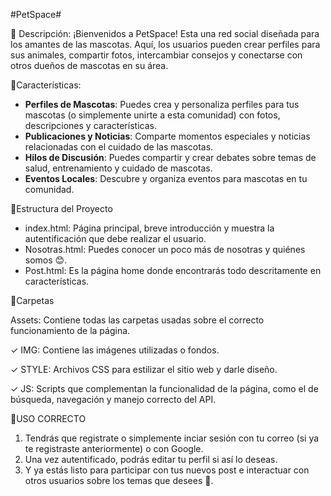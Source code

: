 #PetSpace#

📕 Descripción:
¡Bienvenidos a PetSpace! Esta una red social diseñada para los amantes de las mascotas. Aquí, los usuarios pueden crear perfiles para sus animales, compartir fotos, intercambiar consejos y conectarse con otros dueños de mascotas en su área.

🌺Características:
- **Perfiles de Mascotas**: Puedes crea y personaliza perfiles para tus mascotas (o simplemente unirte a esta comunidad) con fotos, descripciones y características.
- **Publicaciones y Noticias**: Comparte momentos especiales y noticias relacionadas con el cuidado de las mascotas.
- **Hilos de Discusión**: Puedes compartir y crear debates sobre temas de salud, entrenamiento y cuidado de mascotas.
- **Eventos Locales**: Descubre y organiza eventos para mascotas en tu comunidad.

🌼Estructura del Proyecto

- index.html: Página principal, breve introducción y muestra la autentificación que debe realizar el usuario.
- Nosotras.html: Puedes conocer un poco más de nosotras y quiénes somos 😊.
- Post.html: Es la página home donde encontrarás todo descritamente en características.

🌻Carpetas

Assets: Contiene todas las carpetas usadas sobre el correcto funcionamiento de la página.

✓ IMG: Contiene las imágenes utilizadas o fondos.

✓ STYLE: Archivos CSS para estilizar el sitio web y darle diseño.

✓ JS: Scripts que complementan la funcionalidad de la página, como el de 
búsqueda, navegación y manejo correcto del API.


🧸USO CORRECTO 

1. Tendrás que registrate o simplemente inciar sesión con tu correo (si ya te registraste anteriormente) o con Google.
2. Una vez autentificado, podrás editar tu perfil si así lo deseas.
3. Y ya estás listo para participar con tus nuevos post e interactuar con otros usuarios sobre los temas que desees 🦭.

